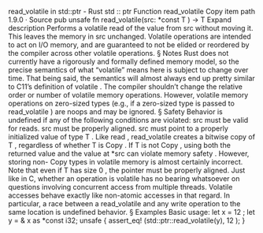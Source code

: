 read_volatile in std::ptr - Rust
std
::
ptr
Function
read_volatile
Copy item path
1.9.0
·
Source
pub unsafe fn read_volatile<T>(src:
*const T
) -> T
Expand description
Performs a volatile read of the value from
src
without moving it. This
leaves the memory in
src
unchanged.
Volatile operations are intended to act on I/O memory, and are guaranteed
to not be elided or reordered by the compiler across other volatile
operations.
§
Notes
Rust does not currently have a rigorously and formally defined memory model,
so the precise semantics of what “volatile” means here is subject to change
over time. That being said, the semantics will almost always end up pretty
similar to
C11’s definition of volatile
.
The compiler shouldn’t change the relative order or number of volatile
memory operations. However, volatile memory operations on zero-sized types
(e.g., if a zero-sized type is passed to
read_volatile
) are noops
and may be ignored.
§
Safety
Behavior is undefined if any of the following conditions are violated:
src
must be
valid
for reads.
src
must be properly aligned.
src
must point to a properly initialized value of type
T
.
Like
read
,
read_volatile
creates a bitwise copy of
T
, regardless of
whether
T
is
Copy
. If
T
is not
Copy
, using both the returned
value and the value at
*src
can
violate memory safety
.
However, storing non-
Copy
types in volatile memory is almost certainly
incorrect.
Note that even if
T
has size
0
, the pointer must be properly aligned.
Just like in C, whether an operation is volatile has no bearing whatsoever
on questions involving concurrent access from multiple threads. Volatile
accesses behave exactly like non-atomic accesses in that regard. In particular,
a race between a
read_volatile
and any write operation to the same location
is undefined behavior.
§
Examples
Basic usage:
let
x =
12
;
let
y =
&
x
as
*const
i32;
unsafe
{
assert_eq!
(std::ptr::read_volatile(y),
12
);
}